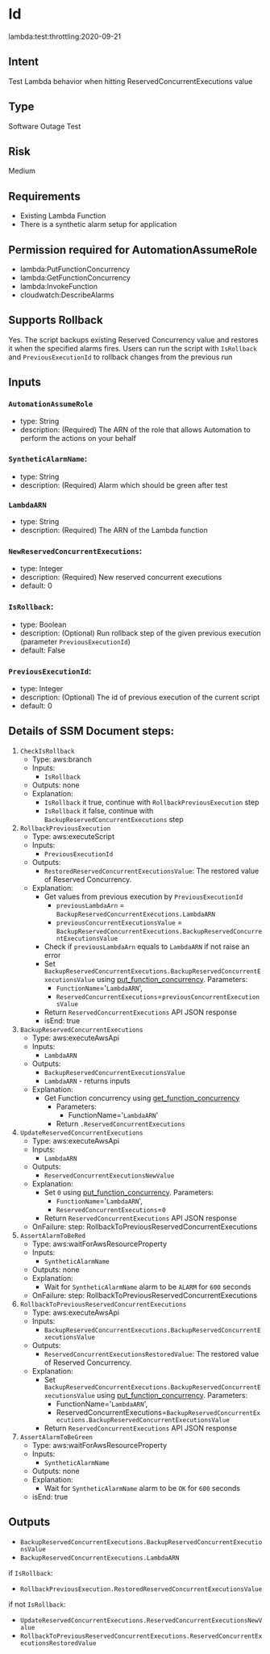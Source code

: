 # Id
lambda:test:throttling:2020-09-21

## Intent
Test Lambda behavior when hitting ReservedConcurrentExecutions value 

## Type
Software Outage Test

## Risk
Medium

## Requirements
* Existing Lambda Function
* There is a synthetic alarm setup for application

## Permission required for AutomationAssumeRole
* lambda:PutFunctionConcurrency
* lambda:GetFunctionConcurrency
* lambda:InvokeFunction
* cloudwatch:DescribeAlarms

## Supports Rollback
Yes. The script backups existing Reserved Concurrency value and restores it when the specified alarms fires.
Users can run the script with `IsRollback` and `PreviousExecutionId` to rollback changes from the previous run 

## Inputs
### `AutomationAssumeRole`
  * type: String
  * description: (Required) The ARN of the role that allows Automation to perform the actions on your behalf
### `SyntheticAlarmName`:
  * type: String
  * description: (Required) Alarm which should be green after test
### `LambdaARN`
  * type: String
  * description: (Required) The ARN of the Lambda function
### `NewReservedConcurrentExecutions`:
  * type: Integer
  * description: (Required) New reserved concurrent executions
  * default: 0
### `IsRollback`:
  * type: Boolean
  * description: (Optional) Run rollback step of the given previous execution (parameter `PreviousExecutionId`)
  * default: False
### `PreviousExecutionId`:
  * type: Integer
  * description: (Optional) The id of previous execution of the current script
  * default: 0

## Details of SSM Document steps:
1. `CheckIsRollback`
    * Type: aws:branch
    * Inputs:
        * `IsRollback`
    * Outputs: none
    * Explanation:
        * `IsRollback` it true, continue with `RollbackPreviousExecution` step
        * `IsRollback` it false, continue with `BackupReservedConcurrentExecutions` step
1. `RollbackPreviousExecution`
    * Type: aws:executeScript
    * Inputs:
        * `PreviousExecutionId`
    * Outputs: 
        * `RestoredReservedConcurrentExecutionsValue`: The restored value of Reserved Concurrency.
    * Explanation:
        * Get values from previous execution by `PreviousExecutionId`
          * `previousLambdaArn` = `BackupReservedConcurrentExecutions.LambdaARN` 
          * `previousConcurrentExecutionsValue` = `BackupReservedConcurrentExecutions.BackupReservedConcurrentExecutionsValue` 
        * Check if `previousLambdaArn` equals to `LambdaARN` if not raise an error
        * Set `BackupReservedConcurrentExecutions.BackupReservedConcurrentExecutionsValue` using  [put_function_concurrency](https://boto3.amazonaws.com/v1/documentation/api/latest/reference/services/lambda.html#Lambda.Client.put_function_concurrency). Parameters:
          * `FunctionName`='`LambdaARN`',
          * `ReservedConcurrentExecutions`=`previousConcurrentExecutionsValue`
        * Return `ReservedConcurrentExecutions` API JSON response
        * isEnd: true
1. `BackupReservedConcurrentExecutions`
    * Type: aws:executeAwsApi
    * Inputs:
        * `LambdaARN`
    * Outputs:
        * `BackupReservedConcurrentExecutionsValue`
        * `LambdaARN` - returns inputs
    * Explanation:
        * Get Function concurrency using [get_function_concurrency](https://boto3.amazonaws.com/v1/documentation/api/latest/reference/services/lambda.html#Lambda.Client.get_function_concurrency)
            * Parameters:
                * FunctionName='`LambdaARN`'
            * Return `.ReservedConcurrentExecutions`
1. `UpdateReservedConcurrentExecutions`
    * Type: aws:executeAwsApi
    * Inputs:
        * `LambdaARN`
    * Outputs: 
        * `ReservedConcurrentExecutionsNewValue`
    * Explanation:
        * Set `0` using  [put_function_concurrency](https://boto3.amazonaws.com/v1/documentation/api/latest/reference/services/lambda.html#Lambda.Client.put_function_concurrency). Parameters:
          * `FunctionName`='`LambdaARN`',
          * `ReservedConcurrentExecutions`=`0`
        * Return `ReservedConcurrentExecutions` API JSON response
    * OnFailure: step: RollbackToPreviousReservedConcurrentExecutions 
1. `AssertAlarmToBeRed`
    * Type: aws:waitForAwsResourceProperty
    * Inputs:
        * `SyntheticAlarmName`
    * Outputs: none
    * Explanation:
        * Wait for `SyntheticAlarmName` alarm to be `ALARM` for `600` seconds
    * OnFailure: step: RollbackToPreviousReservedConcurrentExecutions 
1. `RollbackToPreviousReservedConcurrentExecutions`
    * Type: aws:executeAwsApi
    * Inputs:
        * `BackupReservedConcurrentExecutions.BackupReservedConcurrentExecutionsValue`
    * Outputs:
        * `ReservedConcurrentExecutionsRestoredValue`: The restored value of Reserved Concurrency.
    * Explanation:
        * Set `BackupReservedConcurrentExecutions.BackupReservedConcurrentExecutionsValue` using  [put_function_concurrency](https://boto3.amazonaws.com/v1/documentation/api/latest/reference/services/lambda.html#Lambda.Client.put_function_concurrency). Parameters:
          * FunctionName='`LambdaARN`',
          * ReservedConcurrentExecutions=`BackupReservedConcurrentExecutions.BackupReservedConcurrentExecutionsValue`
        * Return `ReservedConcurrentExecutions` API JSON response
1. `AssertAlarmToBeGreen`
    * Type: aws:waitForAwsResourceProperty
    * Inputs:
        * `SyntheticAlarmName`
    * Outputs: none
    * Explanation:
        * Wait for `SyntheticAlarmName` alarm to be `OK` for `600` seconds
    * isEnd: true
## Outputs
* `BackupReservedConcurrentExecutions.BackupReservedConcurrentExecutionsValue`
* `BackupReservedConcurrentExecutions.LambdaARN`

if `IsRollback`:
* `RollbackPreviousExecution.RestoredReservedConcurrentExecutionsValue`

if not `IsRollback`:
* `UpdateReservedConcurrentExecutions.ReservedConcurrentExecutionsNewValue`
* `RollbackToPreviousReservedConcurrentExecutions.ReservedConcurrentExecutionsRestoredValue`